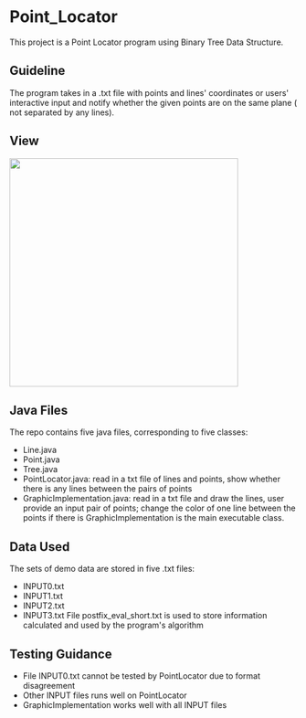 # Point_Locator
This project is a Point Locator program using Binary Tree Data Structure.
## Guideline
The program takes in a .txt file with points and lines' coordinates or users' interactive input and notify whether the given points are on the same plane ( not separated by any lines).
## View

<img src="https://user-images.githubusercontent.com/47710293/97809139-30a89400-1c39-11eb-82e7-fded4685e00b.png" width = "400" height = "400">

## Java Files
The repo contains five java files, corresponding to five classes: 
- Line.java
- Point.java
- Tree.java
- PointLocator.java: read in a txt file of lines and points, show whether there is any lines between the pairs of points
- GraphicImplementation.java: read in a txt file and draw the lines, user provide an input pair of points; change the color of one line between the points if there is
GraphicImplementation is the main executable class.
## Data Used
The sets of demo data are stored in five .txt files:
- INPUT0.txt
- INPUT1.txt
- INPUT2.txt
- INPUT3.txt
File postfix_eval_short.txt is used to store information calculated and used by the program's algorithm
## Testing Guidance
- File INPUT0.txt cannot be tested by PointLocator due to format disagreement
- Other INPUT files runs well on PointLocator
- GraphicImplementation works well with all INPUT files
